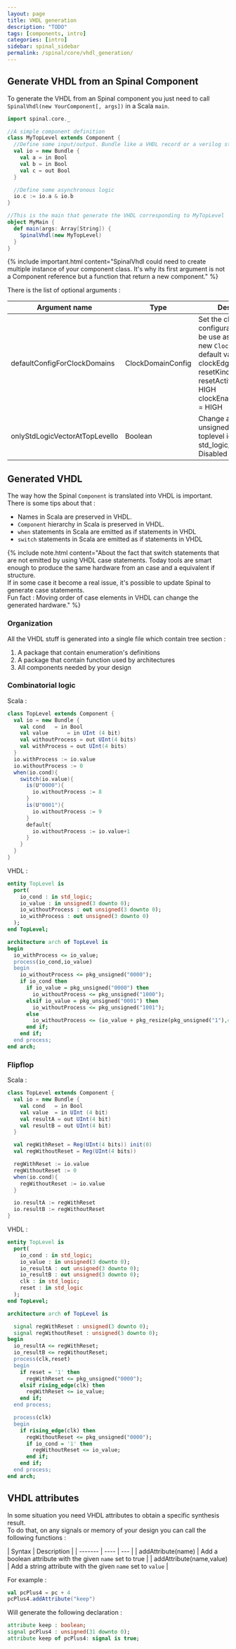 ```yaml
---
layout: page
title: VHDL generation
description: "TODO"
tags: [components, intro]
categories: [intro]
sidebar: spinal_sidebar
permalink: /spinal/core/vhdl_generation/
---
```



## Generate VHDL from an Spinal Component
To generate the VHDL from an Spinal component you just need to call `SpinalVhdl(new YourComponent[, args])` in a Scala `main`.

```scala
import spinal.core._

//A simple component definition
class MyTopLevel extends Component {
  //Define some input/output. Bundle like a VHDL record or a verilog struct.
  val io = new Bundle {
    val a = in Bool
    val b = in Bool
    val c = out Bool
  }

  //Define some asynchronous logic
  io.c := io.a & io.b
}

//This is the main that generate the VHDL corresponding to MyTopLevel
object MyMain {
  def main(args: Array[String]) {
    SpinalVhdl(new MyTopLevel)
  }
}
```

{% include important.html content="SpinalVhdl could need to create multiple instance of your component class. It's why its first argument is not a Component reference but a function that return a new component." %}


There is the list of optional arguments :

| Argument name | Type | Description|
| ------- | ---- | ------------------------- |
| defaultConfigForClockDomains | ClockDomainConfig |  Set the clock configuration that will be use as default for all new `ClockDomain`. The default value is : <br> clockEdge = RISING <br> resetKind = ASYNC <br> resetActiveLevel = HIGH <br> clockEnableActiveLevel = HIGH |
| onlyStdLogicVectorAtTopLevelIo | Boolean | Change all unsigned/signed toplevel io into std_logic_vector. Disabled by default. |

## Generated VHDL
The way how the Spinal `Component` is translated into VHDL is important. There is some tips about that :

- Names in Scala are preserved in VHDL.
- `Component` hierarchy in Scala is preserved in VHDL.
- `when` statements in Scala are emitted as if statements in VHDL
- `switch` statements in Scala are emitted as if statements in VHDL

{% include note.html content="About the fact that switch statements that are not emitted by using VHDL case statements. Today tools are smart enough to produce the same hardware from an case and a equivalent if structure. <br>If in some case it become a real issue, it's possible to update Spinal to generate case statements.<br> Fun fact : Moving order of case elements in VHDL can change the generated hardware." %}



### Organization
All the VHDL stuff is generated into a single file which contain tree section :

1. A package that contain enumeration's definitions
1. A package that contain function used by architectures
1. All components needed by your design

### Combinatorial logic

Scala :

```scala
class TopLevel extends Component {
  val io = new Bundle {
    val cond   = in Bool
    val value      = in UInt (4 bit)
    val withoutProcess = out UInt(4 bits)
    val withProcess = out UInt(4 bits)
  }
  io.withProcess := io.value
  io.withoutProcess := 0
  when(io.cond){
    switch(io.value){
      is(U"0000"){
        io.withoutProcess := 8
      }
      is(U"0001"){
        io.withoutProcess := 9
      }
      default{
        io.withoutProcess := io.value+1
      }
    }
  }
}
```

VHDL :

```vhdl
entity TopLevel is
  port(
    io_cond : in std_logic;
    io_value : in unsigned(3 downto 0);
    io_withoutProcess : out unsigned(3 downto 0);
    io_withProcess : out unsigned(3 downto 0)
  );
end TopLevel;

architecture arch of TopLevel is
begin
  io_withProcess <= io_value;
  process(io_cond,io_value)
  begin
    io_withoutProcess <= pkg_unsigned("0000");
    if io_cond then
      if io_value = pkg_unsigned("0000") then
        io_withoutProcess <= pkg_unsigned("1000");
      elsif io_value = pkg_unsigned("0001") then
        io_withoutProcess <= pkg_unsigned("1001");
      else
        io_withoutProcess <= (io_value + pkg_resize(pkg_unsigned("1"),4));
      end if;
    end if;
  end process;
end arch;
```

### Flipflop

Scala :

```scala
class TopLevel extends Component {
  val io = new Bundle {
    val cond   = in Bool
    val value  = in UInt (4 bit)
    val resultA = out UInt(4 bit)
    val resultB = out UInt(4 bit)
  }

  val regWithReset = Reg(UInt(4 bits)) init(0)
  val regWithoutReset = Reg(UInt(4 bits))

  regWithReset := io.value
  regWithoutReset := 0
  when(io.cond){
    regWithoutReset := io.value
  }

  io.resultA := regWithReset
  io.resultB := regWithoutReset
}
```

VHDL :

```vhdl
entity TopLevel is
  port(
    io_cond : in std_logic;
    io_value : in unsigned(3 downto 0);
    io_resultA : out unsigned(3 downto 0);
    io_resultB : out unsigned(3 downto 0);
    clk : in std_logic;
    reset : in std_logic
  );
end TopLevel;

architecture arch of TopLevel is

  signal regWithReset : unsigned(3 downto 0);
  signal regWithoutReset : unsigned(3 downto 0);
begin
  io_resultA <= regWithReset;
  io_resultB <= regWithoutReset;
  process(clk,reset)
  begin
    if reset = '1' then
      regWithReset <= pkg_unsigned("0000");
    elsif rising_edge(clk) then
      regWithReset <= io_value;
    end if;
  end process;

  process(clk)
  begin
    if rising_edge(clk) then
      regWithoutReset <= pkg_unsigned("0000");
      if io_cond = '1' then
        regWithoutReset <= io_value;
      end if;
    end if;
  end process;
end arch;
```

## VHDL attributes

In some situation you need VHDL attributes to obtain a specific synthesis result. <br>  To do that, on any signals or memory of your design you can call the following functions :

| Syntax | Description |
| ------- | ---- | --- |
| addAttribute(name) | Add a boolean attribute with the given `name` set to true |
| addAttribute(name,value) | Add a string attribute with the given `name` set to `value` |

For example :

```scala
val pcPlus4 = pc + 4
pcPlus4.addAttribute("keep")
```

Will generate the following declaration :

```vhdl
attribute keep : boolean;
signal pcPlus4 : unsigned(31 downto 0);
attribute keep of pcPlus4: signal is true;
```
